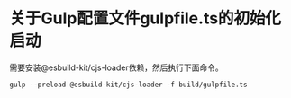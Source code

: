 # 关于Gulp配置文件gulpfile.ts的初始化启动

需要安装@esbuild-kit/cjs-loader依赖，然后执行下面命令。

```
gulp --preload @esbuild-kit/cjs-loader -f build/gulpfile.ts
```
